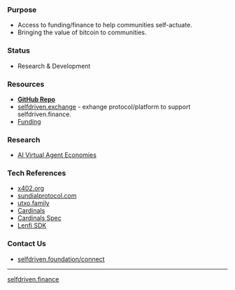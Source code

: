 ### Purpose
- Access to funding/finance to help communities self-actuate.
- Bringing the value of bitcoin to communities.

### Status
- Research & Development

### Resources
- **[GitHub Repo](https://github.com/selfdriven-foundation/selfdriven-finance)**
- [selfdriven.exchange](https://selfdriven.exchange) - exhange protocol/platform to support selfdriven.finance.
- [Funding](https://github.com/selfdriven-foundation/selfdriven-finance//tree/main/funding/cardano)

### Research
- [AI Virtual Agent Economies](https://arxiv.org/html/2509.10147v1)

### Tech References
- [x402.org](https://x402.org)
- [sundialprotocol.com](https://www.sundialprotocol.com)
- [utxo.family](https://utxo.family)
- [Cardinals](https://iohk.io/jp/newsroom/bitcoin-ordinals-bridged-to-cardano-for-the-first-time-with-bitvmx-protocol)
- [Cardinals Spec](https://github.com/input-output-hk/cardinal-spec)
- [Lenfi SDK](https://github.com/lenfiLabs/lenfi-sdk)

### Contact Us
- [selfdriven.foundation/connect](https://selfdriven.fyi/connect)

----
[selfdriven.finance](https://selfdriven.finance)
